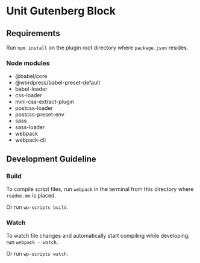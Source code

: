 # Unit Gutenberg Block

## Requirements
Run `npm install` on the plugin root directory where `package.json` resides.

### Node modules
 - @babel/core
 - @wordpress/babel-preset-default
 - babel-loader
 - css-loader
 - mini-css-extract-plugin
 - postcss-loader
 - postcss-preset-env
 - sass
 - sass-loader
 - webpack
 - webpack-cli

## Development Guideline

### Build 
To compile script files, run `webpack` in the terminal from this directory where `readme.me` is placed.

Or run `wp-scripts build`.

### Watch
To watch file changes and automatically start compiling while developing, run `webpack --watch`.  

Or run `wp-scripts watch`.
